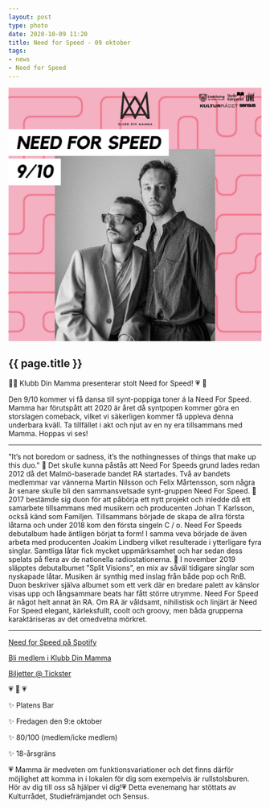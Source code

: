 ```yaml
---
layout: post
type: photo
date: 2020-10-09 11:20
title: Need for Speed - 09 oktober 
tags:
- news
- Need for Speed
---
```


<img class="news-photo" src="/assets/img/NeedforSpeed_Pressbild.jpg" alt="{{ page.title }}" />

## {{ page.title }}

🌹💗 Klubb Din Mamma presenterar stolt Need for Speed! 💗 🌹

Den 9/10 kommer vi få dansa till synt-poppiga toner á la Need For Speed. Mamma har förutspått att 2020 är året då syntpopen kommer göra en storslagen comeback, vilket vi säkerligen kommer få uppleva denna underbara kväll. Ta tillfället i akt och njut av en ny era tillsammans med Mamma. Hoppas vi ses!

-----------------------------------------------------------------------

"It’s not boredom or sadness, it’s the nothingnesses of things that make up this duo."
🌹 Det skulle kunna påstås att Need For Speeds grund lades redan 2012 då det Malmö-baserade bandet RA startades. Två av bandets medlemmar var vännerna Martin Nilsson och Felix Mårtensson, som några år senare skulle bli den sammansvetsade synt-gruppen Need For Speed.
🌹 2017 bestämde sig duon för att påbörja ett nytt projekt och inledde då ett samarbete tillsammans med musikern och producenten Johan T Karlsson, också känd som Familjen. Tillsammans började de skapa de allra första låtarna och under 2018 kom den första singeln C / o. Need For Speeds debutalbum hade äntligen börjat ta form! I samma veva började de även arbeta med producenten Joakim Lindberg vilket resulterade i ytterligare fyra singlar. Samtliga låtar fick mycket uppmärksamhet och har sedan dess spelats på flera av de nationella radiostationerna.
🌹 I november 2019 släpptes debutalbumet ”Split Visions”, en mix av såväl tidigare singlar som nyskapade låtar. Musiken är synthig med inslag från både pop och RnB. Duon beskriver själva albumet som ett verk där en bredare palett av känslor visas upp och långsammare beats har fått större utrymme. Need For Speed är något helt annat än RA. Om RA är våldsamt, nihilistisk och linjärt är Need For Speed elegant, kärleksfullt, coolt och groovy, men båda grupperna karaktäriseras av det omedvetna mörkret.

----------------------------------------------------------------------

[Need for Speed på Spotify](https://open.spotify.com/artist/1Dtses9ARjOholLUpr0rMN?si=g4Z33xN6Rr6oLHj3hbxMzQ)  

[Bli medlem i Klubb Din Mamma](http://klubbdinmamma.com/member/)  

[Biljetter @ Tickster](https://secure.tickster.com/sv/a7acrdk2hv34fd0/products)  

💗 🌹 💗 

✨ Platens Bar

✨ Fredagen den 9:e oktober

✨ 80/100 (medlem/icke medlem)

✨ 18-årsgräns


💗 Mamma är medveten om funktionsvariationer och det finns därför möjlighet att komma in i lokalen för dig som exempelvis är rullstolsburen. Hör av dig till oss så hjälper vi dig!💗
Detta evenemang har stöttats av Kulturrådet, Studiefrämjandet och Sensus.






